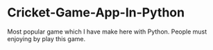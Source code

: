 # Cricket-Game-App-In-Python
Most popular game which I have make here with Python. People must enjoying by play this game.
